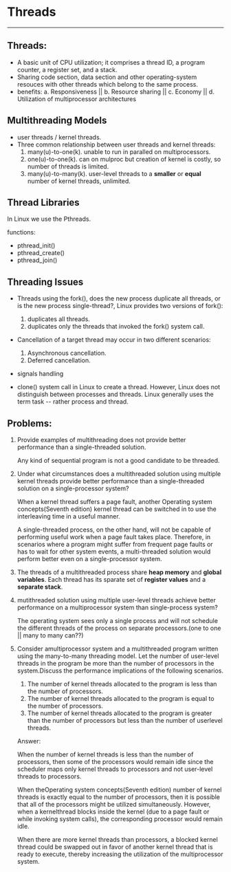 # Threads

-----

## Threads:
- A basic unit of CPU utilization; it comprises a thread ID, a program counter, a register set, and a stack. 
- Sharing code section, data section and other operating-system resouces with other threads which belong to the same process.
- benefits: a. Responsiveness || b. Resource sharing || c. Economy || d. Utilization of multiprocessor architectures

## Multithreading Models
- user threads / kernel threads.
- Three common relationship between user threads and kernel threads:
	1. many(u)-to-one(k). unable to run in paralled on multiprocessors.
	2. one(u)-to-one(k). can on mulproc but creation of kernel is costly, so number of threads is limited. 
	3. many(u)-to-many(k). user-level threads to a **smaller** or **equal** number of kernel threads, unlimited.

## Thread Libraries
In Linux we use the Pthreads.

functions:
- pthread_init()
- pthread_create()
- pthread_join()

## Threading Issues
- Threads using the fork(), does the new process duplicate all threads, or is the new process single-thread?, Linux provides two versions of fork():
	1. duplicates all threads.
	2. duplicates only the threads that invoked the fork() system call.

- Cancellation of a target thread may occur in two different scenarios:
	1. Asynchronous cancellation.
	2. Deferred cancellation.

- signals handling

- clone() system call in Linux to create a thread. However, Linux does not distinguish between processes and threads. Linux generally uses the term task -- rather process and thread. 

## Problems:
1. Provide examples of multithreading does not provide better performance than a single-threaded solution.
		
    Any kind of sequential program is not a good candidate to be threaded.

2. Under what circumstances does a multithreaded solution using multiple kernel threads provide better performance than a single-threaded solution on a single-processor system?

	When a kernel thread suffers a page fault, another Operating system concepts(Seventh edition) kernel thread can be switched in to use the interleaving time in a useful manner.
		
	A single-threaded process, on the other hand, will not be capable of performing useful work when a page fault takes place. Therefore, in scenarios where a program might suffer from frequent page faults or has to wait for other system events, a multi-threaded solution would perform better even on a single-processor system.

3. The threads of a multithreaded process share **heap memory** and **global variables**. Each thread has its sparate set of **register values** and a **separate stack**. 

4. mutithreaded solution using multiple user-level threads achieve better performance on a multiprocessor system than single-process system?
		
    The operating system sees only a single process and will not schedule the different threads of the process on separate processors.(one to one || many to many can??)

5. Consider amultiprocessor system and a multithreaded program written using the many-to-many threading model.	Let the number of user-level threads in the program be more than the number of processors in the system.Discuss the performance implications of the following scenarios.
	1. The number of kernel threads allocated to the program is less than the number of processors.
	2. The number of kernel threads allocated to the program is equal to the number of processors.
	3.  The number of kernel threads allocated to the program is greater than the number of processors but less than the number of userlevel threads.

	Answer:
			
	When the number of kernel threads is less than the number of processors, then some of the processors would remain idle since the scheduler maps only kernel threads to processors and not user-level threads to processors.
			
	When theOperating system concepts(Seventh edition) number of kernel threads is exactly equal to the number of processors, then it is possible that all of the processors might be utilized simultaneously. However, when a kernelthread blocks inside the kernel (due to a page fault or while invoking system calls), the corresponding processor would remain idle. 
			
	When there are more kernel threads than processors, a blocked kernel thread could be swapped out in favor of another kernel thread that is ready to execute, thereby increasing the utilization of the multiprocessor system.
